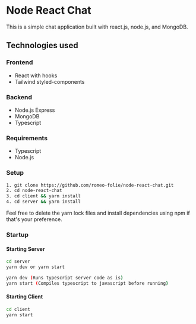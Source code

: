 # Node React Chat

This is a simple chat application built with react.js, node.js, and MongoDB.

## Technologies used

### Frontend

* React with hooks
* Tailwind styled-components

### Backend

* Node.js Express
* MongoDB
* Typescript

### Requirements

* Typescript
* Node.js

### Setup

```bash
1. git clone https://github.com/romeo-folie/node-react-chat.git
2. cd node-react-chat
3. cd client && yarn install
4. cd server && yarn install
```

Feel free to delete the yarn lock files and install dependencies using npm if that's your preference.

### Startup

#### Starting Server

```bash
cd server 
yarn dev or yarn start

yarn dev (Runs typescript server code as is) 
yarn start (Compiles typescript to javascript before running)
```

#### Starting Client

```bash
cd client
yarn start
```
